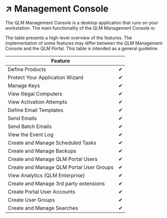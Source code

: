# ↗ Management Console

The QLM Management Console is a desktop application that runs on your workstation. The main functionality of the QLM Management Console is:

The table presents a high-level overview of the features. The implementation of some features may differ between the QLM Management Console and the QLM Portal. This table is intended as a general guideline.

<table data-full-width="false"><thead><tr><th>Feature</th><th></th></tr></thead><tbody><tr><td>Define Products</td><td>✔</td></tr><tr><td>Protect Your Application Wizard</td><td>✔</td></tr><tr><td>Manage Keys</td><td>✔</td></tr><tr><td>View Illegal Computers</td><td>✔</td></tr><tr><td>View Activation Attempts</td><td>✔</td></tr><tr><td>Define Email Templates</td><td>✔</td></tr><tr><td>Send Emails</td><td>✔</td></tr><tr><td>Send Batch Emails</td><td>✔</td></tr><tr><td>View the Event Log</td><td>✔</td></tr><tr><td>Create and Manage Scheduled Tasks</td><td>✔</td></tr><tr><td>Create and Manage Backups</td><td>✔</td></tr><tr><td>Create and Manage QLM Portal Users</td><td>✔</td></tr><tr><td>Create and Manage QLM Portal User Groups</td><td>✔</td></tr><tr><td>View Analytics (QLM Enterprise)</td><td>✔</td></tr><tr><td>Create and Manage 3rd party extensions</td><td>✔</td></tr><tr><td>Create Portal User Accounts</td><td>✔</td></tr><tr><td>Create User Groups</td><td>✔</td></tr><tr><td>Create and Manage Searches</td><td>✔</td></tr></tbody></table>
